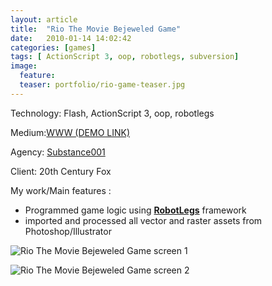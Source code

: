 ```yaml
---
layout: article
title:  "Rio The Movie Bejeweled Game"
date:   2010-01-14 14:02:42
categories: [games]
tags: [ ActionScript 3, oop, robotlegs, subversion]
image:
  feature:
  teaser: portfolio/rio-game-teaser.jpg
---
```


Technology: Flash, ActionScript 3, oop, robotlegs

Medium:[WWW (DEMO LINK)](http://www.wajerrr.com/portfolio/wp-content/rio_game/Rio_Bejewled.html)

Agency: [Substance001](http://www.substance001.com/)

Client: 20th Century Fox

My work/Main features :

- Programmed game logic using **[RobotLegs](http://www.wajerrr.com/portfolio/tag/robotlegs/)** framework
-  imported and processed all vector and raster assets from Photoshop/Illustrator

![Rio The Movie Bejeweled Game screen 1]({{site.baseurl}}/images/portfolio/rio-game-1.jpg "Rio The Movie Bejeweled Game screen 1")

![Rio The Movie Bejeweled Game screen 2]({{site.baseurl}}/images/portfolio/rio-game-2.jpg "Rio The Movie Bejeweled Game screen 2")
